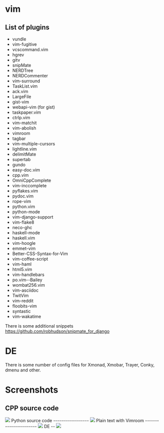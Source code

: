 vim
===

List of plugins
---------------
* vundle
* vim-fugitive
* vcscommand.vim
* hgrev
* gitv
* snipMate
* NERDTree
* NERDCommenter
* vim-surround
* TaskList.vim
* ack.vim
* LargeFile
* gist-vim
* webapi-vim (for gist)
* taskpaper.vim
* ctrlp.vim
* vim-matchit
* vim-abolish
* vimroom
* tagbar
* vim-multiple-cursors
* lightline.vim
* delimitMate
* supertab
* gundo
* easy-doc.vim
* cpp.vim
* OmniCppComplete
* vim-inccomplete
* pyflakes.vim
* pydoc.vim
* rope-vim
* python.vim
* python-mode
* vim-django-support
* vim-flake8
* neco-ghc
* haskell-mode
* haskell.vim
* vim-hoogle
* emmet-vim
* Better-CSS-Syntax-for-Vim
* vim-coffee-script
* vim-haml
* html5.vim
* vim-handlebars
* po.vim--Bailey
* wombat256.vim
* vim-asciidoc
* TwitVim
* vim-reddit
* floobits-vim
* syntastic
* vim-wakatime

There is some additional snippets https://github.com/robhudson/snipmate_for_django

DE
==
There is some number of config files for Xmonad, Xmobar, Trayer, Conky, dmenu and other.

Screenshots
===========
CPP source code
---------------
<img src="http://i40.tinypic.com/29krjiv.png" border="0">
Python source code
------------------
<img src="http://i40.tinypic.com/16l8p1.png" border="0">
Plain text with Vimroom
-----------------------
<img src="http://s4.postimg.org/428pgg6ml/screen_2015_07_19.png" border="0">
DE
--
<img src="http://i39.tinypic.com/nfp62t.png" border="0">
